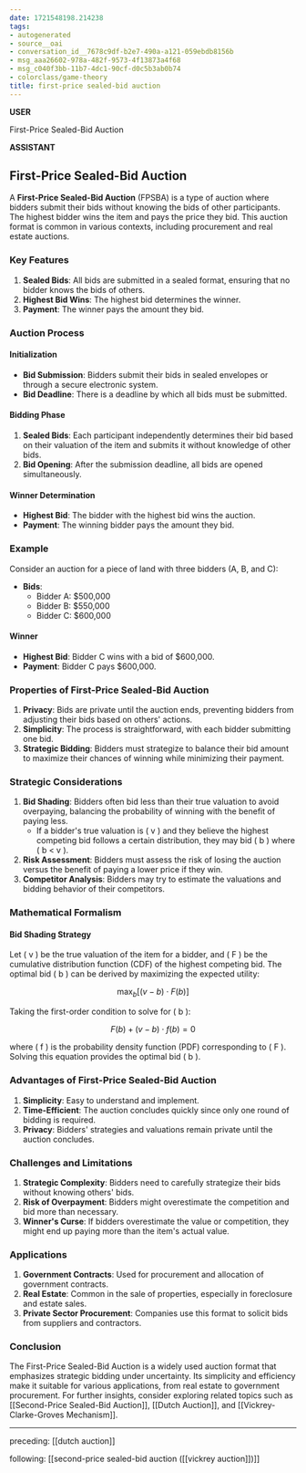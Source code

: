 ```yaml
---
date: 1721548198.214238
tags:
- autogenerated
- source__oai
- conversation_id__7678c9df-b2e7-490a-a121-059ebdb8156b
- msg_aaa26602-978a-482f-9573-4f13873a4f68
- msg_c040f3bb-11b7-4dc1-90cf-d0c5b3ab0b74
- colorclass/game-theory
title: first-price sealed-bid auction
---
```


**USER**

First-Price Sealed-Bid Auction


**ASSISTANT**

## First-Price Sealed-Bid Auction

A **First-Price Sealed-Bid Auction** (FPSBA) is a type of auction where bidders submit their bids without knowing the bids of other participants. The highest bidder wins the item and pays the price they bid. This auction format is common in various contexts, including procurement and real estate auctions.

### Key Features

1. **Sealed Bids**: All bids are submitted in a sealed format, ensuring that no bidder knows the bids of others.
2. **Highest Bid Wins**: The highest bid determines the winner.
3. **Payment**: The winner pays the amount they bid.

### Auction Process

#### Initialization

- **Bid Submission**: Bidders submit their bids in sealed envelopes or through a secure electronic system.
- **Bid Deadline**: There is a deadline by which all bids must be submitted.

#### Bidding Phase

1. **Sealed Bids**: Each participant independently determines their bid based on their valuation of the item and submits it without knowledge of other bids.
2. **Bid Opening**: After the submission deadline, all bids are opened simultaneously.

#### Winner Determination

- **Highest Bid**: The bidder with the highest bid wins the auction.
- **Payment**: The winning bidder pays the amount they bid.

### Example

Consider an auction for a piece of land with three bidders (A, B, and C):

- **Bids**:
  - Bidder A: $500,000
  - Bidder B: $550,000
  - Bidder C: $600,000

#### Winner

- **Highest Bid**: Bidder C wins with a bid of $600,000.
- **Payment**: Bidder C pays $600,000.

### Properties of First-Price Sealed-Bid Auction

1. **Privacy**: Bids are private until the auction ends, preventing bidders from adjusting their bids based on others' actions.
2. **Simplicity**: The process is straightforward, with each bidder submitting one bid.
3. **Strategic Bidding**: Bidders must strategize to balance their bid amount to maximize their chances of winning while minimizing their payment.

### Strategic Considerations

1. **Bid Shading**: Bidders often bid less than their true valuation to avoid overpaying, balancing the probability of winning with the benefit of paying less.
   - If a bidder's true valuation is \( v \) and they believe the highest competing bid follows a certain distribution, they may bid \( b \) where \( b < v \).
2. **Risk Assessment**: Bidders must assess the risk of losing the auction versus the benefit of paying a lower price if they win.
3. **Competitor Analysis**: Bidders may try to estimate the valuations and bidding behavior of their competitors.

### Mathematical Formalism

#### Bid Shading Strategy

Let \( v \) be the true valuation of the item for a bidder, and \( F \) be the cumulative distribution function (CDF) of the highest competing bid. The optimal bid \( b \) can be derived by maximizing the expected utility:

$$
\max_b \left[ (v - b) \cdot F(b) \right]
$$

Taking the first-order condition to solve for \( b \):

$$
F(b) + (v - b) \cdot f(b) = 0
$$

where \( f \) is the probability density function (PDF) corresponding to \( F \). Solving this equation provides the optimal bid \( b \).

### Advantages of First-Price Sealed-Bid Auction

1. **Simplicity**: Easy to understand and implement.
2. **Time-Efficient**: The auction concludes quickly since only one round of bidding is required.
3. **Privacy**: Bidders' strategies and valuations remain private until the auction concludes.

### Challenges and Limitations

1. **Strategic Complexity**: Bidders need to carefully strategize their bids without knowing others' bids.
2. **Risk of Overpayment**: Bidders might overestimate the competition and bid more than necessary.
3. **Winner's Curse**: If bidders overestimate the value or competition, they might end up paying more than the item's actual value.

### Applications

1. **Government Contracts**: Used for procurement and allocation of government contracts.
2. **Real Estate**: Common in the sale of properties, especially in foreclosure and estate sales.
3. **Private Sector Procurement**: Companies use this format to solicit bids from suppliers and contractors.

### Conclusion

The First-Price Sealed-Bid Auction is a widely used auction format that emphasizes strategic bidding under uncertainty. Its simplicity and efficiency make it suitable for various applications, from real estate to government procurement. For further insights, consider exploring related topics such as [[Second-Price Sealed-Bid Auction]], [[Dutch Auction]], and [[Vickrey-Clarke-Groves Mechanism]].


---

preceding: [[dutch auction]]  


following: [[second-price sealed-bid auction ([[vickrey auction]])]]